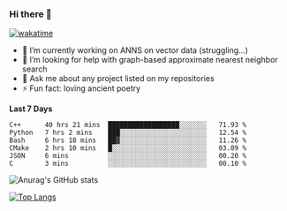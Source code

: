 ### Hi there 👋

[![wakatime](https://wakatime.com/badge/user/8906da98-c623-4aff-ac00-99cb42e09b38.svg)](https://wakatime.com/@8906da98-c623-4aff-ac00-99cb42e09b38)

- 🔭 I’m currently working on ANNS on vector data (struggling...)
- 🤔 I’m looking for help with graph-based approximate nearest neighbor search
- 💬 Ask me about any project listed on my repositories
- ⚡ Fun fact: loving ancient poetry


**Last 7 Days**
<!--START_SECTION:waka-->

```text
C++      40 hrs 21 mins  ██████████████████░░░░░░░   71.93 %
Python   7 hrs 2 mins    ███░░░░░░░░░░░░░░░░░░░░░░   12.54 %
Bash     6 hrs 18 mins   ██▓░░░░░░░░░░░░░░░░░░░░░░   11.26 %
CMake    2 hrs 10 mins   █░░░░░░░░░░░░░░░░░░░░░░░░   03.89 %
JSON     6 mins          ░░░░░░░░░░░░░░░░░░░░░░░░░   00.20 %
C        3 mins          ░░░░░░░░░░░░░░░░░░░░░░░░░   00.10 %
```

<!--END_SECTION:waka-->

![Anurag's GitHub stats](https://github-readme-stats.vercel.app/api?username=matchyc&count_private=true&show_icons=true&theme=vue)

[![Top Langs](https://github-readme-stats.vercel.app/api/top-langs/?username=matchyc&langs_count=4&&hide=perl,raku,html,javascript,shell,roff,prolog)](https://github.com/anuraghazra/github-readme-stats)

